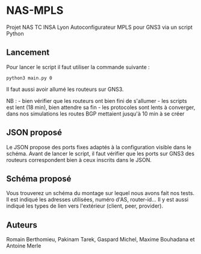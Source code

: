 # NAS-MPLS

Projet NAS TC INSA Lyon
Autoconfigurateur MPLS pour GNS3 via un script Python

## Lancement

Pour lancer le script il faut utiliser la commande suivante : 

    python3 main.py 0

Il faut aussi avoir allumé les routeurs sur GNS3.

NB : - bien vérifier que les routeurs ont bien fini de s'allumer
     - les scripts est lent (18 min), bien attendre sa fin
     - les protocoles sont lents à converger, dans nos simulations les routes BGP mettaient jusqu'à 10 min à se créer

## JSON proposé

Le JSON propose des ports fixes adaptés à la configuration visible dans le schéma. Avant de lancer le script, il faut vérifier que les ports sur GNS3 des routeurs correspondent bien à ceux inscrits dans le JSON.

## Schéma proposé

Vous trouverez un schéma du montage sur lequel nous avons fait nos tests. Il est indiqué les adresses utilisées, numéro d'AS, router-id... 
Il y est aussi indiqué les types de lien vers l'extérieur (client, peer, provider).

## Auteurs

Romain Berthomieu, Pakinam Tarek, Gaspard Michel, Maxime Bouhadana et Antoine Merle